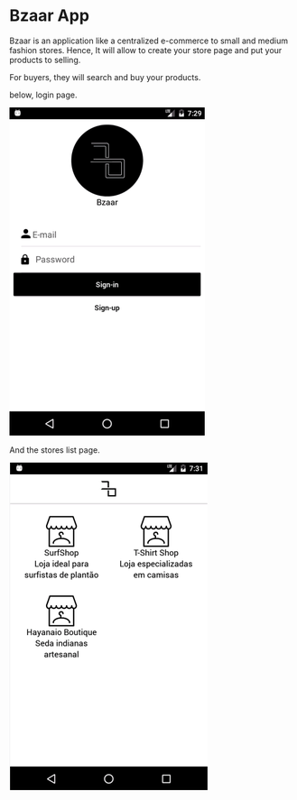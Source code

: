 # Bzaar App

Bzaar is an application like a centralized e-commerce to small and medium fashion stores.
Hence, It will allow to create your store page and put your products to selling.

For buyers, they will search and buy your products.

below, login page.

![alt login](bzaar-app.png)

And the stores list page.

![alt stores](bzaar-app2.png)
